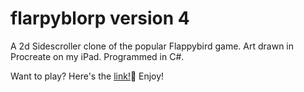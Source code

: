 # flarpyblorp version 4
A 2d Sidescroller clone of the popular Flappybird game. Art drawn in Procreate on my iPad. Programmed in C#. 

Want to play? Here's the <a href="https://jinxcodex00.itch.io/flarpy-blorp">link!</a>🐤 Enjoy!
